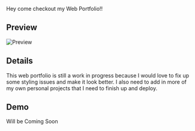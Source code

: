 Hey come checkout my Web Portfolio!!

## Preview
![Preview](previewPortfolio.jpg)


## Details
This web portfolio is still a work in progress because I would love to fix up some styling issues and make it look better. I also need to add in more of my own personal projects that I need to finish up and deploy. 
## Demo
Will be Coming Soon

